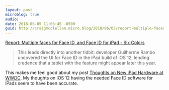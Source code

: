 ```yaml
---
layout: post
microblog: true
audio: 
date: 2018-06-05 11:03:45 -0500
guid: http://craigmcclellan.micro.blog/2018/06/05/report-multiple-faces.html
---
```

[Report: Multiple faces for Face ID, and Face ID for iPad - Six Colors](https://sixcolors.com/post/2018/06/report-multiple-faces-for-face-id-and-face-id-for-ipad/)

> This leads directly into another tidbit: developer Guilherme Rambo uncovered the UI for Face ID in the iPad build of iOS 12, lending credence that a tablet with the feature might appear later this year.

This makes me feel good about my post [Thoughts on New iPad Hardware at WWDC](http://craigmcclellan.com/2018/05/28/thoughts-on-new.html). My thoughts on iOS 12 having the needed Face ID software for iPads seem to have been accurate.

